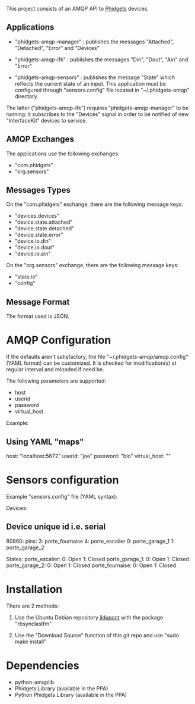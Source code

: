 This project consists of an AMQP API to [Phidgets](http://www.phidgets.com/) devices. 

Applications
------------

- "phidgets-amqp-manager" : publishes the messages "Attached", "Detached", "Error" and "Devices" 

- "phidgets-amqp-ifk" : publishes the messages "Din", "Dout", "Ain" and "Error" 

- "phidgets-amqp-sensors" : publishes the message "State" which reflects the current state of an input. 
  This application must be configured through "sensors.config" file located in "~/.phidgets-amqp" directory.

The latter ("phidgets-amqp-ifk") requires "phidgets-amqp-manager" to be running: it subscribes to the "Devices"
signal in order to be notified of new "InterfaceKit" devices to service.

AMQP Exchanges
--------------

The applications use the following exchanges:

- "com.phidgets"
- "org.sensors"

Messages Types
--------------

On the "com.phidgets" exchange, there are the following message keys:

- "devices.devices"
- "device.state.attached"
- "device.state.detached"
- "device.state.error"
- "device.io.din"
- "device.io.dout"
- "device.io.ain"

On the "org.sensors" exchange, there are the following message keys:

- "state.io"
- "config"

Message Format
--------------

The format used is JSON.


AMQP Configuration
==================

If the defaults aren't satisfactory, the file "~/.phidgets-amqp/amqp.config" (YAML format)
can be customized. It is checked for modification(s) at regular interval and reloaded if need be.

The following parameters are supported:
* host
* userid
* password
* virtual_host

Example:

## Using YAML "maps"
host:          "localhost:5672"
userid:       "joe"
password:     "blo"
virtual_host: "\"

Sensors configuration
=====================

Example "sensors.config" file (YAML syntax):

Devices:

 ## Device unique id i.e. serial
 80860:
  pins:
   3: porte_fournaise
   4: porte_escalier
   0: porte_garage_1
   1: porte_garage_2

States:
 porte_escalier:
  0: Open
  1: Closed
 porte_garage_1:
  0: Open
  1: Closed
 porte_garage_2:
  0: Open
  1: Closed
 porte_fournaise:
  0: Open
  1: Closed


Installation
============
There are 2 methods:

1. Use the Ubuntu Debian repository [jldupont](https://launchpad.net/~jldupont/+archive/phidgets)  with the package "rbsynclastfm"

2. Use the "Download Source" function of this git repo and use "sudo make install"

Dependencies
============

* python-amqplib
* Phidgets Library (available in the PPA)
* Python Phidgets Library (available in the PPA)
